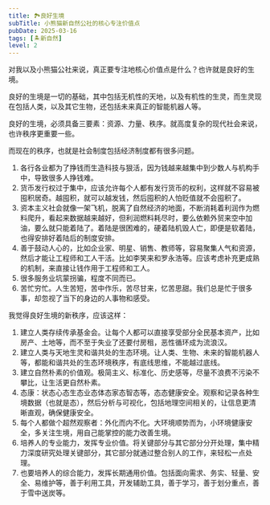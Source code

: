```yaml
---
title: 🏞️良好生境
subTitle: 小熊猫新自然公社的核心专注价值点
pubDate: 2025-03-16
tags: [🏝新自然]
level: 2
---
```


对我以及小熊猫公社来说，真正要专注地核心价值点是什么？也许就是良好的生境。

良好的生境是一切的基础，其中包括无机性的天地，以及有机性的生灵，而生灵现在包括人类，以及其它生物，还包括未来真正的智能机器人等。

良好的生境，必须具备三要素：资源、力量、秩序。就高度复杂的现代社会来说，也许秩序更重要一些。

而现在的秩序，也就是社会制度包括经济制度都有很多问题。

1. 各行各业都为了挣钱而生造科技与狠活，因为钱越来越集中到少数人与机构手中，导致很多人挣钱难。
2. 货币发行权过于集中，应该允许每个人都有发行货币的权利，这样就不容易被囤积居奇。越囤积，就可以越发钱，然后囤积的人怕贬值就不会囤积了。
3. 资本主义社会就像一架飞机，脱离了自然经济的地面，不断消耗着利润作为燃料爬升，看起来数据越来越好，但利润燃料耗尽时，要么依赖外贸来空中加油，要么就只能着陆了。着陆是很困难的，硬着陆机毁人亡，即便是软着陆，也得安排好着陆后的制度安排。
4. 善于鼓动人心的，比如企业家、明星、销售、教师等，容易聚集人气和资源，然后才能让工程师和工人干活。比如李笑来和罗永浩等。应该考虑补充更成熟的机制，来直接让钱作用于工程师和工人。
5. 很多服务业坑蒙拐骗，程度不同而已。
6. 苦忙穷忙。人生苦短，苦中作乐，苦尽甘来，忆苦思甜。我们总是忙于很多事，却忽视了当下的身边的人事物和感受。

我觉得良好生境的新秩序，应该这样：

1. 建立人类存续传承基金会。让每个人都可以直接享受部分全民基本资产，比如房产、土地等，而不至于失业了还要付房租，恶性循环成为流浪汉。
2. 建立人类与天地生灵和谐共处的生态环境。让人类、生物、未来的智能机器人等，都能和谐共处的生态环境秩序，有底线思维，不能越过底线。
3. 建立自然朴素的价值观。极简主义、标准化、历史感等，尽量不浪费不污染不攀比，让生活更自然朴素。
4. 态康：状态心态生态业态体态家态智态等，态态健康安全。观察和记录各种生境数据（也就是态），然后分析与可视化，包括地理空间相关的，让信息更清晰直观，确保健康安全。
5. 每个人都做个超然观察者：外化而内不化。大环境顺势而为，小环境健康安全，多关注生境，用自己能掌控的能力改善生境。
6. 培养人的专业能力，发挥专业价值。将关键部分与其它部分分开处理，集中精力深度研究处理关键部分，其它部分就通过整合别人的工作，来轻松一点处理。
7. 也要培养人的综合能力，发挥长期通用价值。包括面向需求、务实、轻量、安全、易维护等，善于利用工具，开发辅助工具，善于学习，善于划分重点，善于雪中送炭等。
